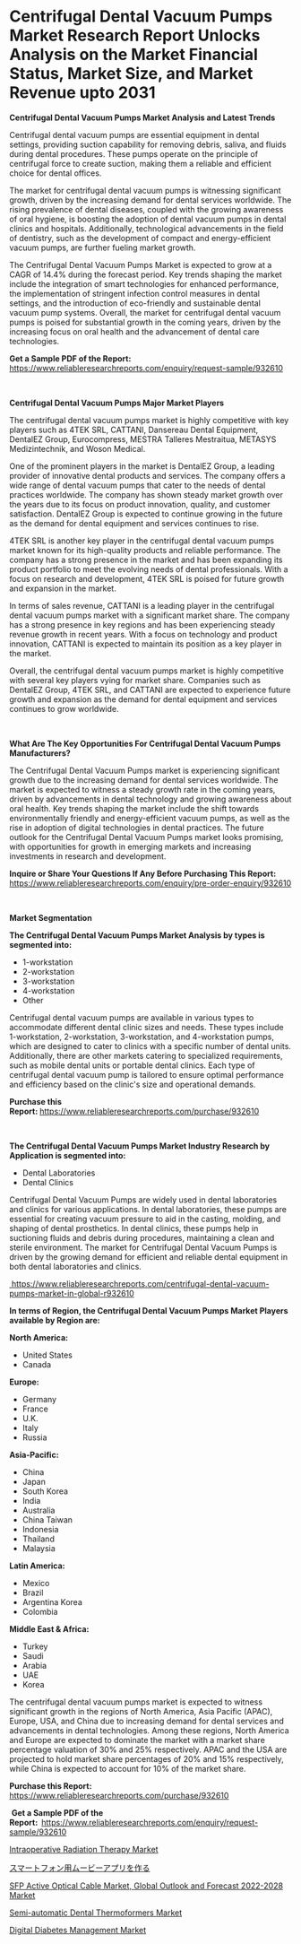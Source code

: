 <p><h1>Centrifugal Dental Vacuum Pumps Market Research Report Unlocks Analysis on the Market Financial Status, Market Size, and Market Revenue upto 2031</h1></p><p><strong>Centrifugal Dental Vacuum Pumps Market Analysis and Latest Trends</strong></p>
<p><p>Centrifugal dental vacuum pumps are essential equipment in dental settings, providing suction capability for removing debris, saliva, and fluids during dental procedures. These pumps operate on the principle of centrifugal force to create suction, making them a reliable and efficient choice for dental offices.</p><p>The market for centrifugal dental vacuum pumps is witnessing significant growth, driven by the increasing demand for dental services worldwide. The rising prevalence of dental diseases, coupled with the growing awareness of oral hygiene, is boosting the adoption of dental vacuum pumps in dental clinics and hospitals. Additionally, technological advancements in the field of dentistry, such as the development of compact and energy-efficient vacuum pumps, are further fueling market growth.</p><p>The Centrifugal Dental Vacuum Pumps Market is expected to grow at a CAGR of 14.4% during the forecast period. Key trends shaping the market include the integration of smart technologies for enhanced performance, the implementation of stringent infection control measures in dental settings, and the introduction of eco-friendly and sustainable dental vacuum pump systems. Overall, the market for centrifugal dental vacuum pumps is poised for substantial growth in the coming years, driven by the increasing focus on oral health and the advancement of dental care technologies.</p></p>
<p><strong>Get a Sample PDF of the Report:&nbsp;</strong> <a href="https://www.reliableresearchreports.com/enquiry/request-sample/932610">https://www.reliableresearchreports.com/enquiry/request-sample/932610</a></p>
<p>&nbsp;</p>
<p><strong>Centrifugal Dental Vacuum Pumps Major Market Players</strong></p>
<p><p>The centrifugal dental vacuum pumps market is highly competitive with key players such as 4TEK SRL, CATTANI, Dansereau Dental Equipment, DentalEZ Group, Eurocompress, MESTRA Talleres Mestraitua, METASYS Medizintechnik, and Woson Medical. </p><p>One of the prominent players in the market is DentalEZ Group, a leading provider of innovative dental products and services. The company offers a wide range of dental vacuum pumps that cater to the needs of dental practices worldwide. The company has shown steady market growth over the years due to its focus on product innovation, quality, and customer satisfaction. DentalEZ Group is expected to continue growing in the future as the demand for dental equipment and services continues to rise.</p><p>4TEK SRL is another key player in the centrifugal dental vacuum pumps market known for its high-quality products and reliable performance. The company has a strong presence in the market and has been expanding its product portfolio to meet the evolving needs of dental professionals. With a focus on research and development, 4TEK SRL is poised for future growth and expansion in the market.</p><p>In terms of sales revenue, CATTANI is a leading player in the centrifugal dental vacuum pumps market with a significant market share. The company has a strong presence in key regions and has been experiencing steady revenue growth in recent years. With a focus on technology and product innovation, CATTANI is expected to maintain its position as a key player in the market.</p><p>Overall, the centrifugal dental vacuum pumps market is highly competitive with several key players vying for market share. Companies such as DentalEZ Group, 4TEK SRL, and CATTANI are expected to experience future growth and expansion as the demand for dental equipment and services continues to grow worldwide.</p></p>
<p>&nbsp;</p>
<p><strong>What Are The Key Opportunities For Centrifugal Dental Vacuum Pumps Manufacturers?</strong></p>
<p><p>The Centrifugal Dental Vacuum Pumps market is experiencing significant growth due to the increasing demand for dental services worldwide. The market is expected to witness a steady growth rate in the coming years, driven by advancements in dental technology and growing awareness about oral health. Key trends shaping the market include the shift towards environmentally friendly and energy-efficient vacuum pumps, as well as the rise in adoption of digital technologies in dental practices. The future outlook for the Centrifugal Dental Vacuum Pumps market looks promising, with opportunities for growth in emerging markets and increasing investments in research and development.</p></p>
<p><strong>Inquire or Share Your Questions If Any Before Purchasing This Report:</strong> <a href="https://www.reliableresearchreports.com/enquiry/pre-order-enquiry/932610">https://www.reliableresearchreports.com/enquiry/pre-order-enquiry/932610</a></p>
<p>&nbsp;</p>
<p><strong>Market Segmentation</strong></p>
<p><strong>The Centrifugal Dental Vacuum Pumps Market Analysis by types is segmented into:</strong></p>
<p><ul><li>1-workstation</li><li>2-workstation</li><li>3-workstation</li><li>4-workstation</li><li>Other</li></ul></p>
<p><p>Centrifugal dental vacuum pumps are available in various types to accommodate different dental clinic sizes and needs. These types include 1-workstation, 2-workstation, 3-workstation, and 4-workstation pumps, which are designed to cater to clinics with a specific number of dental units. Additionally, there are other markets catering to specialized requirements, such as mobile dental units or portable dental clinics. Each type of centrifugal dental vacuum pump is tailored to ensure optimal performance and efficiency based on the clinic's size and operational demands.</p></p>
<p><strong>Purchase this Report:&nbsp;</strong><a href="https://www.reliableresearchreports.com/purchase/932610">https://www.reliableresearchreports.com/purchase/932610</a></p>
<p>&nbsp;</p>
<p><strong>The Centrifugal Dental Vacuum Pumps Market Industry Research by Application is segmented into:</strong></p>
<p><ul><li>Dental Laboratories</li><li>Dental Clinics</li></ul></p>
<p><p>Centrifugal Dental Vacuum Pumps are widely used in dental laboratories and clinics for various applications. In dental laboratories, these pumps are essential for creating vacuum pressure to aid in the casting, molding, and shaping of dental prosthetics. In dental clinics, these pumps help in suctioning fluids and debris during procedures, maintaining a clean and sterile environment. The market for Centrifugal Dental Vacuum Pumps is driven by the growing demand for efficient and reliable dental equipment in both dental laboratories and clinics.</p></p>
<p><a href="https://www.reliableresearchreports.com/centrifugal-dental-vacuum-pumps-market-in-global-r932610">&nbsp;https://www.reliableresearchreports.com/centrifugal-dental-vacuum-pumps-market-in-global-r932610</a></p>
<p><strong>In terms of Region, the Centrifugal Dental Vacuum Pumps Market Players available by Region are:</strong></p>
<p>
    <p> <strong> North America: </strong>
        <ul>
            <li>United States</li>
            <li>Canada</li>
        </ul>
        </p> 
    <p> <strong> Europe: </strong>
        <ul>
            <li>Germany</li>
            <li>France</li>
            <li>U.K.</li>
            <li>Italy</li>
            <li>Russia</li>
        </ul>
        </p> 
    <p> <strong> Asia-Pacific: </strong>
        <ul>
            <li>China</li>
            <li>Japan</li>
            <li>South Korea</li>
            <li>India</li>
            <li>Australia</li>
            <li>China Taiwan</li>
            <li>Indonesia</li>
            <li>Thailand</li>
            <li>Malaysia</li>
        </ul>
        </p> 
    <p> <strong> Latin America: </strong>
        <ul>
            <li>Mexico</li>
            <li>Brazil</li>
            <li>Argentina Korea</li>
            <li>Colombia</li>
        </ul>
        </p> 
    <p> <strong> Middle East & Africa: </strong>
        <ul>
            <li>Turkey</li>
            <li>Saudi</li>
            <li>Arabia</li>
            <li>UAE</li>
            <li>Korea</li>
        </ul>
    </p>
    </p>
<p><p>The centrifugal dental vacuum pumps market is expected to witness significant growth in the regions of North America, Asia Pacific (APAC), Europe, USA, and China due to increasing demand for dental services and advancements in dental technologies. Among these regions, North America and Europe are expected to dominate the market with a market share percentage valuation of 30% and 25% respectively. APAC and the USA are projected to hold market share percentages of 20% and 15% respectively, while China is expected to account for 10% of the market share.</p></p>
<p><strong>Purchase this Report: </strong><a href="https://www.reliableresearchreports.com/purchase/932610">https://www.reliableresearchreports.com/purchase/932610</a></p>
<p>&nbsp;<strong>Get a Sample PDF of the Report:&nbsp;&nbsp;</strong><a href="https://www.reliableresearchreports.com/enquiry/request-sample/932610">https://www.reliableresearchreports.com/enquiry/request-sample/932610</a></p>
<p><strong></strong></p>
<p><p><a href="https://medium.com/@colin.arnold9078/global-intraoperative-radiation-therapy-market-size-is-expected-to-reach-at-a-cagr-of-10-3-3e89c2096368">Intraoperative Radiation Therapy Market</a></p><p><a href="https://medium.com/@cryptoasu_20150/%E9%9B%BB%E8%A9%B1%E5%B8%82%E5%A0%B4%E5%90%91%E3%81%91%E3%81%AE%E3%83%A0%E3%83%BC%E3%83%93%E3%83%BC%E3%82%A2%E3%83%97%E3%83%AA%E3%82%92%E4%BD%9C%E6%88%90-%E3%82%B0%E3%83%AD%E3%83%BC%E3%83%90%E3%83%AB%E5%B8%82%E5%A0%B4%E3%82%B7%E3%82%A7%E3%82%A2%E3%81%8A%E3%82%88%E3%81%B3%E3%83%A9%E3%83%B3%E3%82%AD%E3%83%B3%E3%82%B0-%E5%85%A8%E4%BD%93%E3%81%AE%E5%A3%B2%E4%B8%8A%E3%81%8A%E3%82%88%E3%81%B3%E9%9C%80%E8%A6%81%E4%BA%88%E6%B8%AC2024%E5%B9%B4-2031%E5%B9%B4-d792193c18e8">スマートフォン用ムービーアプリを作る</a></p><p><a href="https://issuu.com/reportprime-2/docs/sfp-active-optical-cable-market-glo_dca0719d1468ac">SFP Active Optical Cable Market, Global Outlook and Forecast 2022-2028 Market</a></p><p><a href="https://github.com/irfadac/Market-Research-Report-List-4/blob/main/semi-automatic-dental-thermoformers-market.md">Semi-automatic Dental Thermoformers Market</a></p><p><a href="https://medium.com/@carolyn.ogden667345/digital-diabetes-management-market-share-size-trends-industry-analysis-report-by-application-d331dbd77181">Digital Diabetes Management Market</a></p></p>
